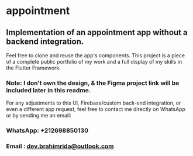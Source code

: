 # appointment

## Implementation of an appointment app without a backend integration.

Feel free to clone and reuse the app's components. This project is a piece of a complete public portfolio of my work and a full display of my skills in the Flutter Framework.

### Note: I don't own the design, & the Figma project link will be included later in this readme.

For any adjustments to this UI, Firebase/custom back-end integration, or even a different app request, feel free to contact me directly on WhatsApp or by sending me an email:

### WhatsApp: +212698850130

### Email : dev.brahimrida@outlook.com 
